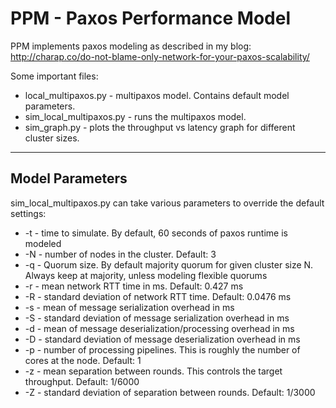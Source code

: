 # PPM - Paxos Performance Model

PPM implements paxos modeling as described in my blog: http://charap.co/do-not-blame-only-network-for-your-paxos-scalability/

Some important files:
 
* local_multipaxos.py - multipaxos model. Contains default model parameters.
* sim_local_multipaxos.py - runs the multipaxos model. 
* sim_graph.py - plots the throughput vs latency graph for different cluster sizes.

------

## Model Parameters ##
sim_local_multipaxos.py can take various parameters to override the default settings:
* -t - time to simulate. By default, 60 seconds of paxos runtime is modeled
* -N - number of nodes in the cluster. Default: 3
* -q - Quorum size. By default majority quorum for given cluster size N. Always keep at majority, unless modeling flexible quorums
* -r - mean network RTT time in ms. Default: 0.427 ms
* -R - standard deviation of network RTT time. Default: 0.0476 ms
* -s - mean of message serialization overhead in ms
* -S - standard deviation of message serialization overhead in ms 
* -d - mean of message deserialization/processing overhead in ms
* -D - standard deviation of message deserialization overhead in ms
* -p - number of processing pipelines. This is roughly the number of cores at the node. Default: 1
* -z - mean separation between rounds. This controls the target throughput. Default: 1/6000
* -Z - standard deviation of separation between rounds. Default: 1/3000
